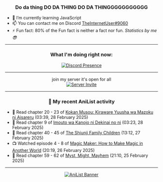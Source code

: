 <div align="center">

### Do da thing DO DA THING DO DA THINGGGGGGGGGGG
</div>

- 🌱 I’m currently learning JavaScript
- 📫 You can contact me on Discord [TheInternetUser#9060](https://discord.com/users/534117072796385300)
- ⚡ Fun fact: 80% of the Fun fact is neither a fact nor fun. _Statistics by me 😎_
<hr>

<div align="center">

### What I'm doing right now:
[![Discord Presence](https://lanyard.cnrad.dev/api/534117072796385300)](https://discord.com/users/534117072796385300)
<hr>

join my server it's open for all <br>
[![Server Invite](https://invidget.switchblade.xyz/bfYgVHxrSs)](https://discord.gg/bfYgVHxrSs)

<hr>
  
### 🌸 My recent AniList activity

</div>

<!-- ANILIST_ACTIVITY:start -->

-   📖 Read chapter 20 - 23 of [Kokan Musou: Kiraware Yuusha wa Mazoku ni Aisareru](https://anilist.co/manga/142463) (03:39, 28 February 2025)
-   📖 Read chapter 9 of [Imouto wa Kanojo ni Dekinai no ni](https://anilist.co/manga/157136) (03:23, 28 February 2025)
-   📖 Read chapter 40 - 45 of [The Shiunji Family Children](https://anilist.co/manga/144374) (13:12, 27 February 2025)
-   📺 Watched episode 4 - 8 of [Magic Maker: How to Make Magic in Another World](https://anilist.co/anime/179297) (20:19, 26 February 2025)
-   📖 Read chapter 59 - 62 of [Myst, Might, Mayhem](https://anilist.co/manga/175946) (21:10, 25 February 2025)

<!-- ANILIST_ACTIVITY:end -->
<hr>

<div align="center">

[![AniList Banner](https://img.anili.st/User/929966)](https://anilist.co/user/TheInternetUser)

<!-- ![Profile views](https://gpvc.arturio.dev/TheInternetUse7) Since 2023-01-09 -->
<br>


</div>
